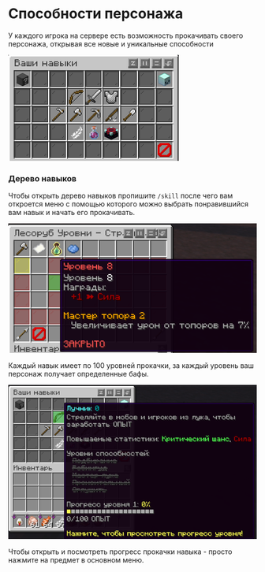 # Способности персонажа

У каждого игрока на сервере есть возможность прокачивать своего персонажа, открывая все новые и уникальные способности

![](./img/ability-main.png)

### Дерево навыков

Чтобы открыть дерево навыков пропишите `/skill` после чего вам откроется меню с помощью которого можно выбрать понравившийся вам навык и начать его прокачивать.

![](./img/ability-tree.png)

Каждый навык имеет по 100 уровней прокачки, за каждый уровень ваш персонаж получает определенные бафы.

![](./img/ability-tree-example.png)

Чтобы открыть и посмотреть прогресс прокачки навыка - просто нажмите на предмет в основном меню.
